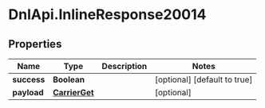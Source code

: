 # DnlApi.InlineResponse20014

## Properties
Name | Type | Description | Notes
------------ | ------------- | ------------- | -------------
**success** | **Boolean** |  | [optional] [default to true]
**payload** | [**CarrierGet**](CarrierGet.md) |  | [optional] 


